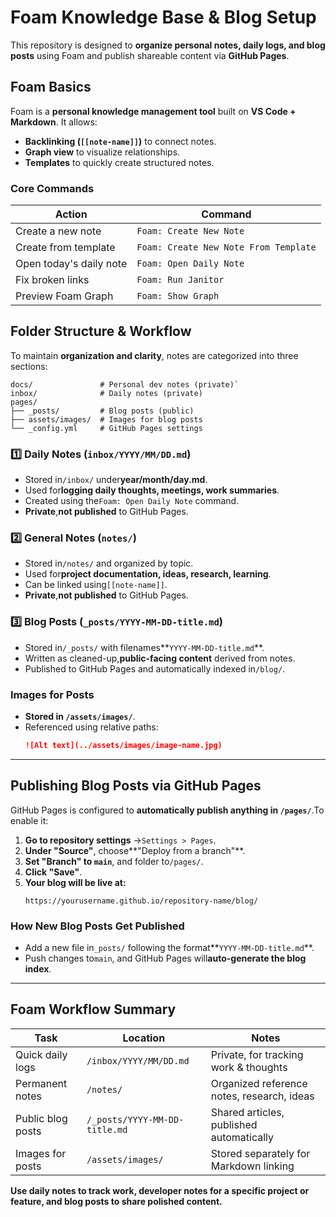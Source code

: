 # **Foam Knowledge Base & Blog Setup**

This repository is designed to **organize personal notes, daily logs, and blog posts** using Foam and publish shareable content via **GitHub Pages**.

## **Foam Basics**

Foam is a **personal knowledge management tool** built on **VS Code + Markdown**. It allows:

- **Backlinking (`[[note-name]]`)** to connect notes.
- **Graph view** to visualize relationships.
- **Templates** to quickly create structured notes.

### **Core Commands**

| Action                  | Command                                 |
| ----------------------- | --------------------------------------- |
| Create a new note       | `Foam: Create New Note`               |
| Create from template    | `Foam: Create New Note From Template` |
| Open today's daily note | `Foam: Open Daily Note`               |
| Fix broken links        | `Foam: Run Janitor`                   |
| Preview Foam Graph      | `Foam: Show Graph`                    |

## **Folder Structure & Workflow**

To maintain **organization and clarity**, notes are categorized into three sections:

```
docs/               # Personal dev notes (private)`
inbox/              # Daily notes (private)
pages/
├── _posts/         # Blog posts (public)
├── assets/images/  # Images for blog posts
└── _config.yml     # GitHub Pages settings
```

### **1️⃣ Daily Notes (`inbox/YYYY/MM/DD.md`)**

- Stored in`/inbox/` under**year/month/day.md**.
- Used for**logging daily thoughts, meetings, work summaries**.
- Created using the`Foam: Open Daily Note` command.
- **Private**,**not published** to GitHub Pages.

### **2️⃣ General Notes (`notes/`)**

- Stored in`/notes/` and organized by topic.
- Used for**project documentation, ideas, research, learning**.
- Can be linked using`[[note-name]]`.
- **Private**,**not published** to GitHub Pages.

### **3️⃣ Blog Posts (`_posts/YYYY-MM-DD-title.md`)**

- Stored in`/_posts/` with filenames**`YYYY-MM-DD-title.md`**.
- Written as cleaned-up,**public-facing content** derived from notes.
- Published to GitHub Pages and automatically indexed in`/blog/`.

### **Images for Posts**

- **Stored in `/assets/images/`**.
- Referenced using relative paths:
  ```markdown
  ![Alt text](../assets/images/image-name.jpg)
  ```

---

## **Publishing Blog Posts via GitHub Pages**

GitHub Pages is configured to **automatically publish anything in `/pages/`**.To enable it:

1. **Go to repository settings** →`Settings > Pages`.
2. **Under "Source"**, choose**"Deploy from a branch"**.
3. **Set "Branch" to `main`**, and folder to`/pages/`.
4. **Click "Save"**.
5. **Your blog will be live at:**
   ```
   https://yourusername.github.io/repository-name/blog/
   ```

### **How New Blog Posts Get Published**

- Add a new file in`_posts/` following the format**`YYYY-MM-DD-title.md`**.
- Push changes to`main`, and GitHub Pages will**auto-generate the blog index**.

---

## **Foam Workflow Summary**

| Task              | Location                        | Notes                                      |
| ----------------- | ------------------------------- | ------------------------------------------ |
| Quick daily logs  | `/inbox/YYYY/MM/DD.md`        | Private, for tracking work & thoughts      |
| Permanent notes   | `/notes/`                     | Organized reference notes, research, ideas |
| Public blog posts | `/_posts/YYYY-MM-DD-title.md` | Shared articles, published automatically   |
| Images for posts  | `/assets/images/`             | Stored separately for Markdown linking     |

**Use daily notes to track work, developer notes for a specific project or feature, and blog posts to share polished content.**
